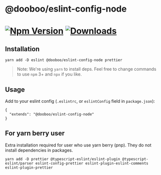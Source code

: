 # @dooboo/eslint-config-node

[![Npm Version](http://img.shields.io/npm/v/@dooboo/eslint-config-node.svg?style=flat-square)](https://npmjs.org/package/@dooboo/eslint-config-node)
[![Downloads](http://img.shields.io/npm/dm/@dooboo/eslint-config-node.svg?style=flat-square)](https://npmjs.org/package/@dooboo/eslint-config-node)
=========

## Installation

```
yarn add -D eslint @dooboo/eslint-config-node prettier
```

> Note: We're using `yarn` to install deps. Feel free to change commands to use `npm` 3+ and `npx` if you like.

## Usage

Add to your eslint config (`.eslintrc`, or `eslintConfig` field in `package.json`):

```
{
  "extends": "@dooboo/eslint-config-node"
}
```

## For yarn berry user

Extra installation required for user who use yarn berry (pnp).
They do not install dependencies in packages.

```
yarn add -D prettier @typescript-eslint/eslint-plugin @typescript-eslint/parser eslint-config-prettier eslint-plugin-eslint-comments eslint-plugin-prettier
```
